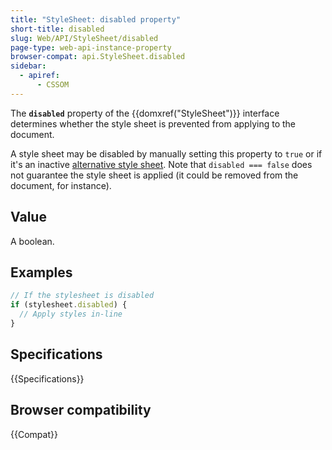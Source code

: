 ```yaml
---
title: "StyleSheet: disabled property"
short-title: disabled
slug: Web/API/StyleSheet/disabled
page-type: web-api-instance-property
browser-compat: api.StyleSheet.disabled
sidebar:
  - apiref:
      - CSSOM
---
```


The **`disabled`** property of the
{{domxref("StyleSheet")}} interface determines whether the style sheet is prevented from
applying to the document.

A style sheet may be disabled by manually setting this property to `true` or
if it's an inactive [alternative style sheet](/en-US/docs/Web/HTML/Reference/Attributes/rel/alternate_stylesheet). Note that `disabled === false` does not guarantee the style
sheet is applied (it could be removed from the document, for instance).

## Value

A boolean.

## Examples

```js
// If the stylesheet is disabled
if (stylesheet.disabled) {
  // Apply styles in-line
}
```

## Specifications

{{Specifications}}

## Browser compatibility

{{Compat}}
